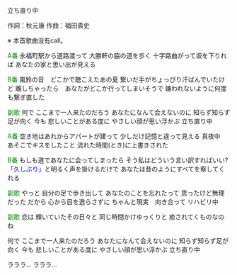 立ち直り中

作詞：秋元康
作曲：福田貴史

※ 本首歌曲没有call。 

<font color=green>A番</font>
永福町駅から道路渡って
大勝軒の脇の道を歩く
十字路曲がって坂を下りれば
あなたの家と思い出が見える

<font color=green>B番</font>
風鈴の音　どこかで聴こえたあの夏
繋いだ手がちょっぴり汗ばんでいたけど
離しちゃったら　あなたがどこか行ってしまいそうで
嫌われないように何度も繋ぎ直した

<font color=green>副歌</font>
何で
ここまで一人来たのだろう
あなたになんて会えないのに
知らず知らず足が向く
今も
悲しいことがある度に
やさしい顔が思い浮かぶ
立ち直り中

<font color=green>A番</font>
空き地はあれからアパートが建って
少しだけ記憶と違って見える
真夜中　あそこでキスをしたこと
流れた時間(とき)に上書きされた

<font color=green>B番</font>
もしも道であなたに会ってしまったら
そう私はどういう言い訳すればいい?
<font color=blue>「久しぶり」</font>と明るく声を掛けるだけで
あなたは昔のようにすべてを察してくれる

<font color=green>副歌</font>
やっと
自分の足で歩き出して
あなたのことを忘れたって
思ったけど無理だった
だから
心から目を逸らさずに
ちゃんと現実　向き合って
リハビリ中

<font color=green>副歌</font>
恋は
輝いていたその日々と
同じ時間かけゆっくりと
癒されてくものなのね

何で
ここまで一人来たのだろう
あなたになんて会えないのに
知らず知らず足が向く
今も
悲しいことがある度に
やさしい顔が思い浮かぶ
立ち直り中

ラララ…
ラララ…
